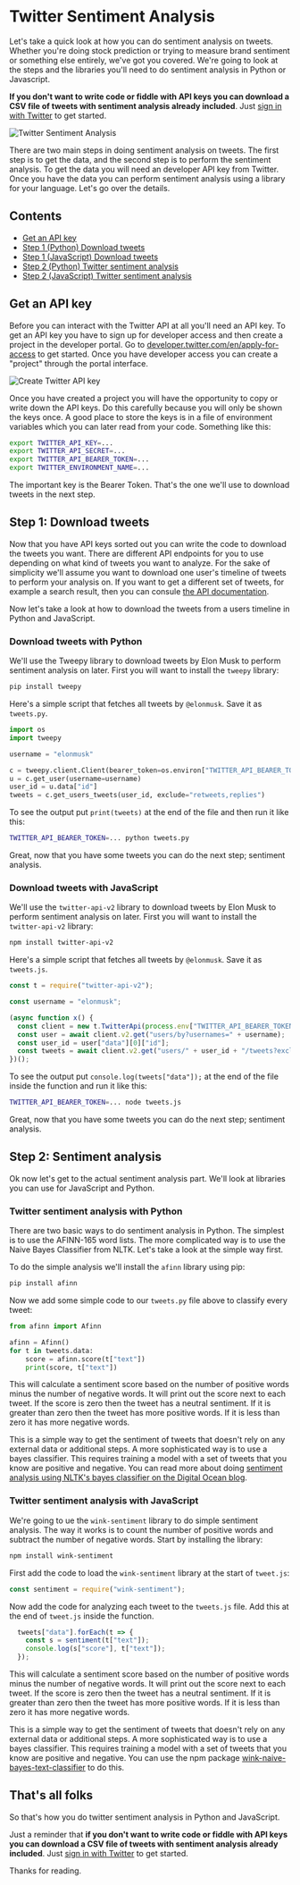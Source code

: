 # Twitter Sentiment Analysis

Let's take a quick look at how you can do sentiment analysis on tweets.
Whether you're doing stock prediction or trying to measure brand sentiment or something else entirely, we've got you covered.
We're going to look at the steps and the libraries you'll need to do sentiment analysis in Python or Javascript.

**If you don't want to write code or fiddle with API keys you can download a CSV file of tweets with sentiment analysis already included**. Just [sign in with Twitter](/login) to get started.

![Twitter Sentiment Analysis](/content/twitter-sentiment-analysis.png)

<!-- <a href="/login" class="ui-component-button ui-component-button-normal ui-component-button-primary">Sign in with Twitter</a> -->

There are two main steps in doing sentiment analysis on tweets. The first step is to get the data, and the second step is to perform the sentiment analysis. To get the data you will need an developer API key from Twitter. Once you have the data you can perform sentiment analysis using a library for your language. Let's go over the details.

## Contents

 * [Get an API key](#get-an-api-key)
 * [Step 1 (Python) Download tweets](#download-tweets-with-python)
 * [Step 1 (JavaScript) Download tweets](#download-tweets-with-javascript)
 * [Step 2 (Python) Twitter sentiment analysis](#twitter-sentiment-analysis-with-python)
 * [Step 2 (JavaScript) Twitter sentiment analysis](#twitter-sentiment-analysis-with-javascript)

## Get an API key

Before you can interact with the Twitter API at all you'll need an API key. To get an API key you have to sign up for developer access and then create a project in the developer portal. Go to [developer.twitter.com/en/apply-for-access](https://developer.twitter.com/en/apply-for-access) to get started. Once you have developer access you can create a "project" through the portal interface.

![Create Twitter API key](/content/twitter-create-api-key.png)

Once you have created a project you will have the opportunity to copy or write down the API keys.
Do this carefully because you will only be shown the keys once.
A good place to store the keys is in a file of environment variables which you can later read from your code. Something like this:

```bash
export TWITTER_API_KEY=...
export TWITTER_API_SECRET=...
export TWITTER_API_BEARER_TOKEN=...
export TWITTER_ENVIRONMENT_NAME=...
```

The important key is the Bearer Token. That's the one we'll use to download tweets in the next step.

## Step 1: Download tweets

Now that you have API keys sorted out you can write the code to download the tweets you want.
There are different API endpoints for you to use depending on what kind of tweets you want to analyze.
For the sake of simplicity we'll assume you want to download one user's timeline of tweets to perform your analysis on.
If you want to get a different set of tweets, for example a search result, then you can consule [the API documentation](https://developer.twitter.com/en/docs/twitter-api/tweets/search/introduction).

Now let's take a look at how to download the tweets from a users timeline in Python and JavaScript.

### Download tweets with Python

We'll use the Tweepy library to download tweets by Elon Musk to perform sentiment analysis on later.
First you will want to install the `tweepy` library:

```bash
pip install tweepy
```

Here's a simple script that fetches all tweets by `@elonmusk`. Save it as `tweets.py`.

```python
import os
import tweepy

username = "elonmusk"

c = tweepy.client.Client(bearer_token=os.environ["TWITTER_API_BEARER_TOKEN"])
u = c.get_user(username=username)
user_id = u.data["id"]
tweets = c.get_users_tweets(user_id, exclude="retweets,replies")
```

To see the output put `print(tweets)` at the end of the file and then run it like this:

```bash
TWITTER_API_BEARER_TOKEN=... python tweets.py
```

Great, now that you have some tweets you can do the next step; sentiment analysis.

### Download tweets with JavaScript

We'll use the `twitter-api-v2` library to download tweets by Elon Musk to perform sentiment analysis on later.
First you will want to install the `twitter-api-v2` library:

```bash
npm install twitter-api-v2
```

Here's a simple script that fetches all tweets by `@elonmusk`. Save it as `tweets.js`.

```javascript
const t = require("twitter-api-v2");

const username = "elonmusk";

(async function x() {
  const client = new t.TwitterApi(process.env["TWITTER_API_BEARER_TOKEN"]);
  const user = await client.v2.get("users/by?usernames=" + username);
  const user_id = user["data"][0]["id"];
  const tweets = await client.v2.get("users/" + user_id + "/tweets?exclude=retweets,replies");
})();
```

To see the output put `console.log(tweets["data"]);` at the end of the file inside the function and run it like this:

```bash
TWITTER_API_BEARER_TOKEN=... node tweets.js
```

Great, now that you have some tweets you can do the next step; sentiment analysis.

## Step 2: Sentiment analysis

Ok now let's get to the actual sentiment analysis part.
We'll look at libraries you can use for JavaScript and Python.

### Twitter sentiment analysis with Python

There are two basic ways to do sentiment analysis in Python.
The simplest is to use the AFINN-165 word lists.
The more complicated way is to use the Naive Bayes Classifier from NLTK.
Let's take a look at the simple way first.

To do the simple analysis we'll install the `afinn` library using pip:

```bash
pip install afinn
```

Now we add some simple code to our `tweets.py` file above to classify every tweet:

```python
from afinn import Afinn

afinn = Afinn()
for t in tweets.data:
    score = afinn.score(t["text"])
    print(score, t["text"])
```

This will calculate a sentiment score based on the number of positive words minus the number of negative words.
It will print out the score next to each tweet.
If the score is zero then the tweet has a neutral sentiment.
If it is greater than zero then the tweet has more positive words.
If it is less than zero it has more negative words.

This is a simple way to get the sentiment of tweets that doesn't rely on any external data or additional steps.
A more sophisticated way is to use a bayes classifier.
This requires training a model with a set of tweets that you know are positive and negative.
You can read more about doing [sentiment analysis using NLTK's bayes classifier on the Digital Ocean blog](https://www.digitalocean.com/community/tutorials/how-to-perform-sentiment-analysis-in-python-3-using-the-natural-language-toolkit-nltk).

### Twitter sentiment analysis with JavaScript

We're going to ue the `wink-sentiment` library to do simple sentiment analysis.
The way it works is to count the number of positive words and subtract the number of negative words.
Start by installing the library:

```bash
npm install wink-sentiment
```

First add the code to load the `wink-sentiment` library at the start of `tweet.js`:

```javascript
const sentiment = require("wink-sentiment");
```

Now add the code for analyzing each tweet to the `tweets.js` file.
Add this at the end of `tweet.js` inside the function.

```javascript
  tweets["data"].forEach(t => {
    const s = sentiment(t["text"]);
    console.log(s["score"], t["text"]);
  });
```

This will calculate a sentiment score based on the number of positive words minus the number of negative words.
It will print out the score next to each tweet.
If the score is zero then the tweet has a neutral sentiment.
If it is greater than zero then the tweet has more positive words.
If it is less than zero it has more negative words.

This is a simple way to get the sentiment of tweets that doesn't rely on any external data or additional steps.
A more sophisticated way is to use a bayes classifier.
This requires training a model with a set of tweets that you know are positive and negative.
You can use the npm package [wink-naive-bayes-text-classifier](https://www.npmjs.com/package/wink-naive-bayes-text-classifier) to do this.

## That's all folks

So that's how you do twitter sentiment analysis in Python and JavaScript.

Just a reminder that **if you don't want to write code or fiddle with API keys you can download a CSV file of tweets with sentiment analysis already included**. Just [sign in with Twitter](/login) to get started.

Thanks for reading.
